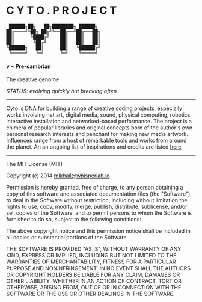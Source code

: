# C Y T O . P R O J E C T

     ██████╗██╗   ██╗████████╗ ██████╗ 
    ██╔════╝╚██╗ ██╔╝╚══██╔══╝██╔═══██╗
    ██║      ╚████╔╝    ██║   ██║   ██║
    ██║       ╚██╔╝     ██║   ██║   ██║
    ╚██████╗   ██║      ██║   ╚██████╔╝
     ╚═════╝   ╚═╝      ╚═╝    ╚═════╝ 


#### v ~ Pre-cambrian

The creative genome

*STATUS: evolving quickly but breaking often*

---

Cyto is DNA for building a range of creative coding projects, especially works involving net art, digital media, sound, physical computing, robotics, interactive installation and networked-based performance. The project is a chimera of popular libraries and original concepts born of the author's own personal research interests and penchant for making new media artwork. Influences range from a host of remarkable tools and works from around the planet. An an ongoing list of inspirations and credits are listed [here](CREDITS.md).


---
The MIT License (MIT)

Copyright (c) 2014 mikhail@whisperlab.io

Permission is hereby granted, free of charge, to any person obtaining a copy
of this software and associated documentation files (the "Software"), to deal
in the Software without restriction, including without limitation the rights
to use, copy, modify, merge, publish, distribute, sublicense, and/or sell
copies of the Software, and to permit persons to whom the Software is
furnished to do so, subject to the following conditions:

The above copyright notice and this permission notice shall be included in
all copies or substantial portions of the Software.

THE SOFTWARE IS PROVIDED "AS IS", WITHOUT WARRANTY OF ANY KIND, EXPRESS OR
IMPLIED, INCLUDING BUT NOT LIMITED TO THE WARRANTIES OF MERCHANTABILITY,
FITNESS FOR A PARTICULAR PURPOSE AND NONINFRINGEMENT. IN NO EVENT SHALL THE
AUTHORS OR COPYRIGHT HOLDERS BE LIABLE FOR ANY CLAIM, DAMAGES OR OTHER
LIABILITY, WHETHER IN AN ACTION OF CONTRACT, TORT OR OTHERWISE, ARISING FROM,
OUT OF OR IN CONNECTION WITH THE SOFTWARE OR THE USE OR OTHER DEALINGS IN
THE SOFTWARE.
